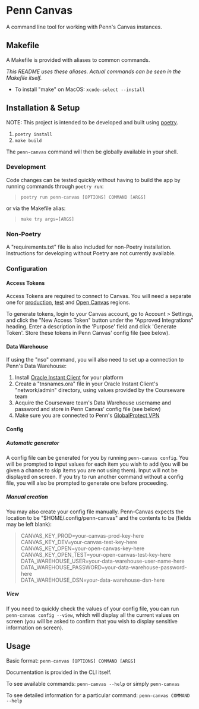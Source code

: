 # Penn Canvas

A command line tool for working with Penn's Canvas instances.

## Makefile

A Makefile is provided with aliases to common commands.

_This README uses these aliases. Actual commands can be seen in the Makefile itself._

- To install "make" on MacOS: `xcode-select --install`

## Installation & Setup

NOTE: This project is intended to be developed and built using [poetry](https://python-poetry.org/).

1. `poetry install`
2. `make build`

The `penn-canvas` command will then be globally available in your shell.

### Development

Code changes can be tested quickly without having to build the app by running commands through `poetry run`:

> `poetry run penn-canvas [OPTIONS] COMMAND [ARGS]`

or via the Makefile alias:

> `make try args=[ARGS]`

### Non-Poetry

A "requirements.txt" file is also included for non-Poetry installation. Instructions for developing without Poetry are not currently available.

### Configuration

#### Access Tokens

Access Tokens are required to connect to Canvas. You will need a separate one for [production](https://canvas.upenn.edu/), [test](https://upenn.test.instructure.com/) and [Open Canvas](https://upenn-catalog.instructure.com/) regions.

To generate tokens, login to your Canvas account, go to Account > Settings, and click the "New Access Token" button under the "Approved Integrations" heading. Enter a description in the 'Purpose' field and click 'Generate Token'. Store these tokens in Penn Canvas' config file (see below).

#### Data Warehouse

If using the "nso" command, you will also need to set up a connection to Penn's Data Warehouse:

1. Install [Oracle Instant Client](https://www.oracle.com/database/technologies/instant-client/downloads.html) for your platform
2. Create a "tnsnames.ora" file in your Oracle Instant Client's "network/admin" directory, using values provided by the Courseware team
3. Acquire the Courseware team's Data Warehouse username and password and store in Penn Canvas' config file (see below)
4. Make sure you are connected to Penn's [GlobalProtect VPN](https://www.isc.upenn.edu/how-to/university-vpn-getting-started-guide)

#### Config

##### Automatic generator

A config file can be generated for you by running `penn-canvas config`. You will be prompted to input values for each item you wish to add (you will be given a chance to skip items you are not using them). Input will not be displayed on screen. If you try to run another command without a config file, you will also be prompted to generate one before proceeding.

##### Manual creation

You may also create your config file manually. Penn-Canvas expects the location to be "$HOME/.config/penn-canvas" and the contents to be (fields may be left blank):

> CANVAS_KEY_PROD=your-canvas-prod-key-here  
> CANVAS_KEY_DEV=your-canvas-test-key-here  
> CANVAS_KEY_OPEN=your-open-canvas-key-here  
> CANVAS_KEY_OPEN_TEST=your-open-canvas-test-key-here  
> DATA_WAREHOUSE_USER=your-data-warehouse-user-name-here  
> DATA_WAREHOUSE_PASSWORD=your-data-warehouse-password-here  
> DATA_WAREHOUSE_DSN=your-data-warehouse-dsn-here

##### View

If you need to quickly check the values of your config file, you can run `penn-canvas config --view`, which will display all the current values on screen (you will be asked to confirm that you wish to display sensitive information on screen).

## Usage

Basic format: `penn-canvas [OPTIONS] COMMAND [ARGS]`

Documentation is provided in the CLI itself.

To see available commands: `penn-canvas --help` or simply `penn-canvas`

To see detailed information for a particular command: `penn-canvas COMMAND --help`
